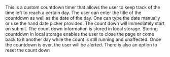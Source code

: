 This is a custom countdown timer that allows the user to keep track of the time left to reach a certain day.
The user can enter the title of the countdown as well as the date of the day.  One can type the date manually or use the hand date picker provided. The count down will immediately start on submit. The count down information is stored in local storage. Storing countdown in local storage enables the user to close the page or come back to it another day while the count is still running and unaffected. Once the countdown is over, the user will be alerted. There is also an option to reset the count down
